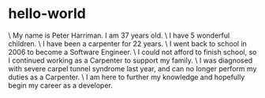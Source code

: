 # hello-world
\\ My name is Peter Harriman. I am 37 years old.
\\ I have 5 wonderful children.
\\ I have been a carpenter for 22 years.
\\ I went back to school in 2006 to become a Software Engineer.
\\ I could not afford to finish school, so I continued working as a Carpenter to support my family.
\\ I was diagnosed with severe carpel tunnel syndrome last year, and can no longer perform my duties as a Carpenter.
\\ I am here to further my knowledge and hopefully begin my career as a developer.
